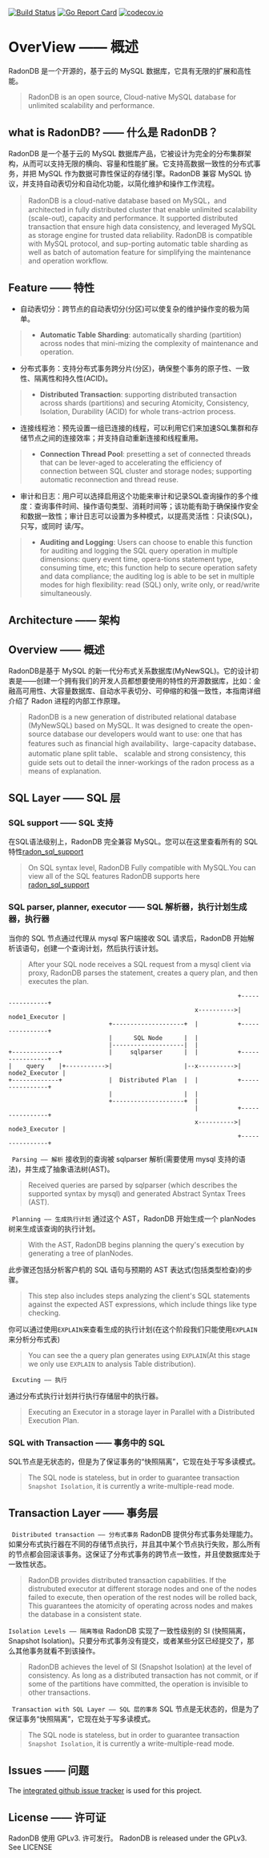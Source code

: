 [![Build Status](https://travis-ci.org/radondb/radon.png)](https://travis-ci.org/radondb/radon)
[![Go Report Card](https://goreportcard.com/badge/github.com/radondb/radon)](https://goreportcard.com/report/github.com/radondb/radon)
[![codecov.io](https://codecov.io/gh/radondb/radon/graphs/badge.svg)](https://codecov.io/gh/radondb/radon/branch/master)

# OverView  —— 概述
RadonDB 是一个开源的，基于云的 MySQL  数据库，它具有无限的扩展和高性能。

> RadonDB is an open source, Cloud-native MySQL database for unlimited scalability and performance.

## what is RadonDB? —— 什么是 RadonDB？
RadonDB 是一个基于云的 MySQL 数据库产品，它被设计为完全的分布集群架构，从而可以支持无限的横向、容量和性能扩展。它支持高数据一致性的分布式事务，并把 MySQL 作为数据可靠性保证的存储引擎。RadonDB 兼容 MySQL 协议，并支持自动表切分和自动化功能，以简化维护和操作工作流程。
> RadonDB is a cloud-native database based on MySQL，and architected in fully distributed cluster that enable unlimited scalability (scale-out), capacity and performance. It supported distributed transaction that ensure high data consistency, and leveraged MySQL as storage engine for trusted data reliability. RadonDB is compatible with MySQL protocol, and sup-porting automatic table sharding as well as batch of automation feature for simplifying the maintenance and operation workflow.

## Feature —— 特性
- 自动表切分：跨节点的自动表切分(分区)可以使复杂的维护操作变的极为简单。
> * **Automatic Table Sharding**: automatically sharding (partition) across nodes that mini-mizing the complexity of maintenance and operation.

- 分布式事务：支持分布式事务跨分片(分区)，确保整个事务的原子性、一致性、隔离性和持久性(ACID)。
> * **Distributed Transaction**: supporting distributed transaction across shards (partitions) and securing Atomicity, Consistency, Isolation, Durability (ACID) for whole trans-actrion process.

- 连接线程池：预先设置一组已连接的线程，可以利用它们来加速SQL集群和存储节点之间的连接效率；并支持自动重新连接和线程重用。
> * **Connection Thread Pool**: presetting a set of connected threads that can be lever-aged to accelerating the efficiency of connection between SQL cluster and storage nodes; supporting automatic reconnection and thread reuse.

- 审计和日志：用户可以选择启用这个功能来审计和记录SQL查询操作的多个维度：查询事件时间、操作语句类型、消耗时间等；该功能有助于确保操作安全和数据一致性；审计日志可以设置为多种模式，以提高灵活性：只读(SQL)，只写，或同时 读/写。
> * **Auditing and Logging**: Users can choose to enable this function for auditing and logging the SQL query operation in multiple dimensions: query event time, opera-tions statement type, consuming time, etc; this function help to secure operation safety and data compliance; the auditing log is able to be set in multiple modes for high flexibility: read (SQL) only, write only, or read/write simultaneously.

## Architecture —— 架构

## Overview —— 概述
RadonDB是基于 MySQL 的新一代分布式关系数据库(MyNewSQL)。它的设计初衷是——创建一个拥有我们的开发人员都想要使用的特性的开源数据库，比如：金融高可用性、大容量数据库、自动水平表切分、可伸缩的和强一致性，本指南详细介绍了 Radon 进程的内部工作原理。
> RadonDB is a new generation of distributed relational database (MyNewSQL) based on MySQL. It was designed to create the open-source database our developers would want to use: one that has features such as financial high availability、large-capacity database、automatic plane split table、 scalable and strong consistency, this guide sets out to detail the inner-workings of the radon process as a means of explanation.

## SQL Layer —— SQL 层

### SQL support —— SQL 支持
在SQL语法级别上，RadonDB 完全兼容 MySQL。您可以在这里查看所有的 SQL 特性[radon_sql_support](docs/radon_sql_support.md)
> On SQL syntax level, RadonDB Fully compatible with MySQL.You can view all of the SQL features RadonDB supports here  [radon_sql_support](docs/radon_sql_support.md)

###  SQL parser, planner, executor —— SQL 解析器，执行计划生成器，执行器

当你的 SQL 节点通过代理从 mysql 客户端接收 SQL 请求后，RadonDB 开始解析该语句，创建一个查询计划，然后执行该计划。
> After your SQL node  receives a SQL request from a mysql client via proxy, RadonDB parses the statement, creates a query plan, and then executes the plan.




                                                                    +----------------+
                                                        x---------->| node1_Executor |
                                +--------------------+  |           +----------------+
                                |      SQL Node      |  |
                                |--------------------|  |
    +-------------+             |     sqlparser      |  |           +----------------+
    |    query    |+----------->|                    |--x---------->| node2_Executor |
    +-------------+             |  Distributed Plan  |  |           +----------------+
                                |                    |  |
                                +--------------------+  |
                                                        |           +----------------+
                                                        x---------->| node3_Executor |
                                                                    +----------------+



``` Parsing —— 解析``` 
接收到的查询被 sqlparser 解析(需要使用 mysql 支持的语法)，并生成了抽象语法树(AST)。
> Received queries are parsed by sqlparser (which describes the supported syntax by mysql) and generated Abstract Syntax Trees (AST).

``` Planning —— 生成执行计划```
通过这个 AST，RadonDB 开始生成一个 planNodes 树来生成该查询的执行计划。

> With the AST, RadonDB begins planning the query's execution by generating a tree of planNodes.

此步骤还包括分析客户机的 SQL 语句与预期的 AST 表达式(包括类型检查)的步骤。
> This step also includes steps analyzing the client's SQL statements against the expected AST expressions, which include things like type checking.

你可以通过使用`EXPLAIN`来查看生成的执行计划(在这个阶段我们只能使用`EXPLAIN`来分析分布式表)
> You can see the a query plan  generates using `EXPLAIN`(At this stage we only use `EXPLAIN` to  analysis  Table distribution).

``` Excuting —— 执行```

通过分布式执行计划并行执行存储层中的执行器。
> Executing an Executor in a storage layer in Parallel with a Distributed Execution Plan.

### SQL with Transaction —— 事务中的 SQL
SQL节点是无状态的，但是为了保证事务的“快照隔离”，它现在处于写多读模式。
> The SQL node is stateless, but in order to guarantee transaction `Snapshot Isolation`, it is currently a write-multiple-read mode.

## Transaction Layer —— 事务层

``` Distributed transaction —— 分布式事务```
RadonDB 提供分布式事务处理能力。如果分布式执行器在不同的存储节点执行，并且其中某个节点执行失败，那么所有的节点都会回滚该事务。这保证了分布式事务的跨节点一致性，并且使数据库处于一致性状态。
> RadonDB provides distributed transaction capabilities. If the distrubuted executor at different storage nodes and one of the nodes failed to execute, then operation of the rest nodes will be rolled back, This guarantees the atomicity of operating across nodes  and makes the database in a consistent state.

```Isolation Levels —— 隔离等级```
RadonDB 实现了一致性级别的 SI (快照隔离，Snapshot Isolation)。只要分布式事务没有提交，或者某些分区已经提交了，那么其他事务就看不到该操作。
> RadonDB achieves the level of SI (Snapshot Isolation) at the level of consistency. As long as a distributed transaction has not commit, or if some of the partitions have committed, the operation is invisible to other transactions.

``` Transaction with SQL Layer —— SQL 层的事务```
SQL 节点是无状态的，但是为了保证事务“快照隔离”，它现在处于写多读模式。
> The SQL node is stateless, but in order to guarantee transaction `Snapshot Isolation`, it is currently a write-multiple-read mode.

## Issues —— 问题

The [integrated github issue tracker](https://github.com/radondb/radon/issues)
is used for this project.

## License —— 许可证
RadonDB 使用 GPLv3. 许可发行。
RadonDB is released under the GPLv3. See LICENSE
